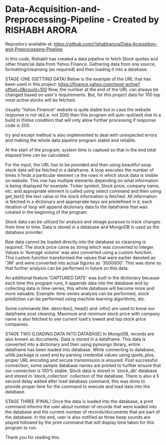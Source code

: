 # Data-Acquisition-and-Preprocessing-Pipeline - Created by RISHABH ARORA
Repository available at: https://github.com/r1shabharora/Data-Acquisition-and-Preprocessing-Pipeline

In this code, Rishabh has created a data pipeline to fetch Stock quotes and other financial data from Yahoo Finance.
Gathering data from one source, formatting/cleansing (as required) and then loading it into a database.

STAGE-ONE (GETTING DATA)
Below is the example of the URL that has been used in this project:
https://finance.yahoo.com/most-active?offset=0&count=100
Now, the number at the end of the URL can always be changed based on user's requirements. But, for this project data for 100 top most active stocks will be fetched.

Usually 'Yahoo Finance!' website is quite stable but in case the website response is not ok(i.e. not 200) then this program will auto-quit/exit due to a build in if/else condition that will only allow further processing if response code is 200.

try and except method is also implemented to deal with unexpected errors and making the whole data pipeline program stable and reliable.

At the start of the program, system time is captued so that in the end total elapsed time can be calculated.

For the input, the URL has to be provided and then using beautiful soup stock data will be fetched in a dataframe.
A loop executes the number of times it finds a particular element i.e the rows in which stock data is visible on website. This row has multiple elements depending on what information is being displayed for example: Ticker symbol, Stock price, company name, etc. and appropriate element is called using select command and then using get_text() the text value or the stock information is fetched.
All information is fetched in a dictionary and appropriate keys are predefined in it, each iteration of loop will append dictionary data to the dataframe that was created in the beginning of the program.

Stock data can be utilized for analysis and stoage purpose to track changes from time to time.
Data is stored in a database and MongoDB is used as the database provider.

Raw data cannot be loaded directly into the database so cleansing is required. The stock price came as string which was converted to integer. Values in 'Average volume' was also converted using a custom function. This custom function transformed the values that were earlier denoted as '3M' and were converted into actual figures as '3000000'. This was done so that further analysis can be performed in future on this data.

An additional feature 'CAPTURED DATE' was built in the dictionary because each time this program runs, it appends data into the database and by collecting data in time-series, this whole database will become more and more valuable. Example: time-series analysis can be performed, stock prediction can be performed using machine learning algorithms, etc.

Some commands like .describe(),.head() and .info() are used to know our dataframe post cleaning. Maximum and minimum stock price with company name is also fetched to see current load's lowest and top stock price companies.

STAGE TWO (LOADING DATA INTO DATABASE)
In MongoDB, records are also known as documents.
Data is stored in a dataframe. This data is converted into a dictionary and then using pymongo library, entire dataframe has been loaded into database.
While connecting to database, urllib package is used and by parsing credential values using quote_plus, proper URL encoding and secure transmission is ensured.
Post successful connection, some sample database names are printed to further ensure that our connection is 100% stable.
Stock data is stored in 'stock_db' database and stored in 'stock_collection' collection of the database.
There is also a 5 second delay added after load database command, this was done to provide proper time for the command to execute and load data into the database.

STAGE THREE (FINAL)
Once the data is loaded into the database, a print command informs the user about number of records that were loaded into the database and the current number of records/documents that are part of the database.
In the end, user is also notified as three beep sounds are played followed by the print command that will display time taken for this program to run.

Thank you for reading this.
